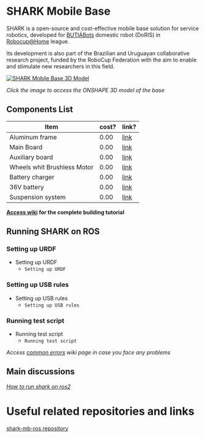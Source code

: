 # SHARK Mobile Base

SHARK is a open-source and cost-effective mobile base solution for service robotics, developed for [BUTIÁBots](https://fbot.vercel.app/) domestic robot (DoRIS) in [Robocup@Home](https://athome.robocup.org/) league.

Its development is also part of the Brazilian and Uruguayan collaborative research project, funded by the RoboCup Federation with the aim to enable and stimulate new researchers in this field.



[![SHARK Mobile Base 3D Model](https://raw.githubusercontent.com/richassis/shark_mb/main/docs/onshape_base_3d_model.png)](https://cad.onshape.com/documents/4436e2690a479f1273bb7ad5/w/9066a7267dcb7c46fa9ff7ab/e/79760c0afc8dad0dcb934d2c)

_Click the image to access the ONSHAPE 3D model of the base_


## Components List

| Item  | cost? | link? |
| ------------- | ------------- | ------------- |
| Aluminum frame  | 0.00  | [link](https://github.com/richassis/shark_mb/) |
| Main Board  | 0.00  | [link](https://github.com/richassis/shark_mb/) |
| Auxiliary board  | 0.00  | [link](https://github.com/richassis/shark_mb/) |
| Wheels whit Brushless Motor  | 0.00  | [link](https://github.com/richassis/shark_mb/) |
| Battery charger   | 0.00  | [link](https://github.com/richassis/shark_mb/) |
| 36V battery  | 0.00  | [link](https://github.com/richassis/shark_mb/) |
| Suspension system  | 0.00  | [link](https://github.com/richassis/shark_mb/) |

**[Access wiki](https://github.com/richassis/shark_mb/wiki/SHARK-building-tutorial) for the complete building tutorial**

## Running SHARK on ROS ##

### Setting up URDF ###
- Setting up URDF
  - `Setting up URDF`

### Setting up USB rules ###
- Setting up USB rules
  - `Setting up USB rules`

### Running test script ###
- Running test script
  - `Running test script`


_Access [common errors](https://github.com/richassis/shark_mb/wiki/common-errors) wiki page in case you face any problems_

## Main discussions ##

*[How to run shark on ros2](https://github.com/richassis/shark_mb/discussions/2#discussion-6614959*)*


# Useful related repositories and links #

[shark-mb-ros repository](https://github.com/butia-bots/shark-mb-ros/tree/06739763ce3a8e2b3a5d99e19266c225177aa1d6)